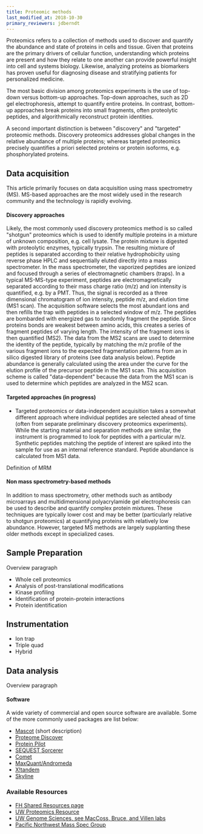 ```yaml
---
title: Proteomic methods
last_modified_at: 2018-10-30
primary_reviewers: jdberndt
---
```


Proteomics refers to a collection of methods used to discover and quantify the abundance and state of proteins in cells and tissue. Given that proteins are the primary drivers of cellular function, understanding which proteins are present and how they relate to one another can provide powerful insight into cell and systems biology. Likewise, analyzing proteins as biomarkers has proven useful for diagnosing disease and stratifying patients for personalized medicine.

The most basic division among proteomics experiments is the use of top-down versus bottom-up approaches. Top-down approaches, such as 2D gel electrophoresis, attempt to quantify entire proteins. In contrast, bottom-up approaches break proteins into small fragments, often proteolytic peptides, and algorithmically reconstruct protein identities.

A second important distinction is between "discovery" and "targeted" proteomic methods. Discovery proteomics addresses global changes in the relative abundance of multiple proteins; whereas targeted proteomics precisely quantifies a priori selected proteins or protein isoforms, e.g. phosphorylated proteins.

## Data acquisition  
This article primarily focuses on data acquisition using mass spectrometry (MS). MS-based approaches are the most widely used in the research community and the technology is rapidly evolving.

#### Discovery approaches  
Likely, the most commonly used discovery proteomics method is so called "shotgun" proteomics which is used to identify multiple proteins in a mixture of unknown composition, e.g. cell lysate. The protein mixture is digested with proteolytic enzymes, typically trypsin. The resulting mixture of peptides is separated according to their relative hydrophobicity using reverse phase HPLC and sequentially eluted directly into a mass spectrometer. In the mass spectrometer, the vaporized peptides are ionized and focused through a series of electromagnetic chambers (traps). In a typical MS-MS-type experiment, peptides are electromagnetically separated according to their mass charge ratio (m/z) and ion intensity is quantified, e.g. by a PMT. Thus, the signal is recorded as a three dimensional chromatogram of ion intensity, peptide m/z, and elution time (MS1 scan). The acquisition software selects the most abundant ions and then refills the trap with peptides in a selected window of m/z. The peptides are bombarded with energized gas to randomly fragment the peptide. Since proteins bonds are weakest between amino acids, this creates a series of fragment peptides of varying length. The intensity of the fragment ions is then quantified (MS2). The data from the MS2 scans are used to determine the identity of the peptide, typically by matching the m/z profile of the various fragment ions to the expected fragmentation patterns from an in silico digested library of proteins (see data analysis below). Peptide abundance is generally calculated using the area under the curve for the elution profile of the precursor peptide in the MS1 scan. This acquisition scheme is called "data-dependent" because the data from the MS1 scan is used to determine which peptides are analyzed in the MS2 scan.

#### Targeted approaches  (in progress)
- Targeted proteomics or data-independent acquisition takes a somewhat different approach where individual peptides are selected ahead of time (often from separate preliminary discovery proteomics experiments). While the starting material and separation methods are similar, the instrument is programmed to look for peptides with a particular m/z. Synthetic peptides matching the peptide of interest are spiked into the sample for use as an internal reference standard. Peptide abundance is calculated from MS1 data.

Definition of MRM

#### Non mass spectrometry-based methods  
In addition to mass spectrometry, other methods such as antibody microarrays and multidimensional polyacrylamide gel electrophoresis can be used to describe and quantify complex protein mixtures. These techniques are typically lower cost and may be better (particularly relative to shotgun proteomics) at quantifying proteins with relatively low abundance. However, targeted MS methods are largely supplanting these older methods except in specialized cases.

## Sample Preparation  
Overview paragraph

- Whole cell proteomics  
- Analysis of post-translational modifications  
- Kinase profiling  
- Identification of protein-protein interactions  
- Protein identification  

## Instrumentation
- Ion trap
- Triple quad
- Hybrid

## Data analysis  
Overview paragraph

#### Software
A wide variety of commercial and open source software are available. Some of the more commonly used packages are list below:

- [Mascot](http://www.matrixscience.com) (short description)
- [Proteome Discover](https://www.thermofisher.com/order/catalog/product/OPTON-30795)
- [Protein Pilot](https://sciex.com/products/software/proteinpilot-software)  
- [SEQUEST Sorcerer](https://www.sagenresearch.com)  
- [Comet](http://comet-ms.sourceforge.net)
- [MaxQuant/Andromeda](https://www.biochem.mpg.de/5111795/maxquant)  
- [X!tandem](https://www.thegpm.org/tandem/api/index.html)
- [Skyline](https://skyline.ms/project/home/software/Skyline/begin.view)


### Available Resources  
- [FH Shared Resources page](https://sharedresources.fredhutch.org/core-facilities/proteomics)
- [UW Proteomics Resource](http://proteomicsresource.washington.edu)
- [UW Genome Sciences, see MacCoss, Bruce, and Villen labs](http://www.gs.washington.edu/index.htm)
- [Pacific Northwest Mass Spec Group](http://www.pacmass.org)
